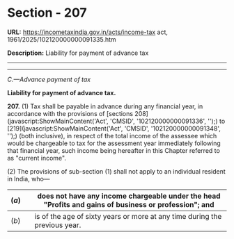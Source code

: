 # Section - 207

**URL:** https://incometaxindia.gov.in/acts/income-tax act, 1961/2025/102120000000091335.htm

**Description:** Liability for payment of advance tax

---

****

_C.—Advance payment of tax_

**Liability for payment of advance tax.**

**207.** (1) Tax shall be payable in advance during any financial year, in accordance with the provisions of [sections 208](javascript:ShowMainContent\('Act', 'CMSID', '102120000000091336', ''\);) to [219](javascript:ShowMainContent\('Act', 'CMSID', '102120000000091348', ''\);) (both inclusive), in respect of the total income of the assessee which would be chargeable to tax for the assessment year immediately following that financial year, such income being hereafter in this Chapter referred to as "current income".

(2) The provisions of sub-section (1) shall not apply to an individual resident in India, who—

(_a_)|  |  does not have any income chargeable under the head "Profits and gains of business or profession"; and  
---|---|---  
(_b_)|  |  is of the age of sixty years or more at any time during the previous year.